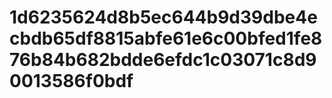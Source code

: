# 1d6235624d8b5ec644b9d39dbe4ecbdb65df8815abfe61e6c00bfed1fe876b84b682bdde6efdc1c03071c8d90013586f0bdf